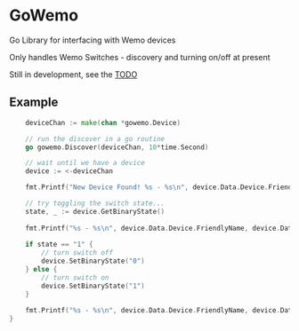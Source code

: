 # GoWemo

Go Library for interfacing with Wemo devices

Only handles Wemo Switches - discovery and turning on/off at present

Still in development, see the [TODO](TODO.md)

## Example

```go
	deviceChan := make(chan *gowemo.Device)

	// run the discover in a go routine
	go gowemo.Discover(deviceChan, 10*time.Second)

    // wait until we have a device
    device := <-deviceChan

    fmt.Printf("New Device Found! %s - %s\n", device.Data.Device.FriendlyName, device.Data.Device.BinaryState)

    // try toggling the switch state...
    state, _ := device.GetBinaryState()
    
    fmt.Printf("%s - %s\n", device.Data.Device.FriendlyName, device.Data.Device.BinaryState)
    
    if state == "1" {
        // turn switch off
        device.SetBinaryState("0")
    } else {
        // turn switch on
        device.SetBinaryState("1")
    }
    
    fmt.Printf("%s - %s\n", device.Data.Device.FriendlyName, device.Data.Device.BinaryState)
}
```